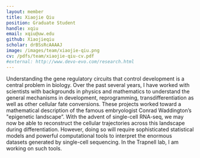 ```yaml
---
layout: member
title: Xiaojie Qiu
position: Graduate Student
handle: xqiu
email: xqiu@uw.edu
github: Xiaojieqiu
scholar: drBSsRcAAAAJ
image: /images/team/xiaojie-qiu.png
cv: /pdfs/team/xiaojie-qiu-cv.pdf
#external: http://www.devo-evo.com/research.html
---
```


Understanding the gene regulatory circuits that control development is a central problem in biology. Over the past several years, I have worked with scientists with backgrounds in physics and mathematics to understand the general mechanisms in development, reprogramming, transdifferentiation as well as other cellular fate conversions. These projects worked toward a mathematical description of the famous embryologist Conrad Waddington’s "epigenetic landscape”. With the advent of single-cell RNA-seq, we may now be able to reconstruct the cellular trajectories across this landscape during differentiation. However, doing so will require sophisticated statistical models and powerful computational tools to interpret the enormous datasets generated by single-cell sequencing. In the Trapnell lab, I am working on such tools.
